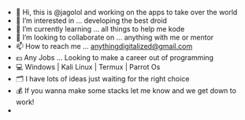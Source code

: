 - 👋 Hi, this is @jagolol and working on the apps to take over the world
- 👀 I’m interested in ... developing the best droid 
- 🌱 I’m currently learning ... all things to help me kode
- 💞️ I’m looking to collaborate on ... anything with me or mentor 
- 📫 How to reach me ... anythingdigitalized@gmail.com
- 💵 Any Jobs ... Looking to make a career out of programming 
- 💻 Windows | Kali Linux | Termux | Parrot Os 
- 🗂 I have lots of ideas just waiting for the right choice 
- 💰 If you wanna make some stacks let me know and we get down to work!
- 

<!---
Jagolol/Jagolol is a ✨ special ✨ repository because its `README.md` (this file) appears on your GitHub profile.
You can click the Preview link to take a look at your changes.
--->
